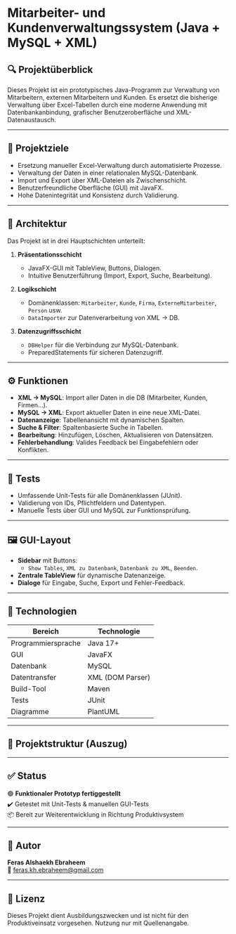 # Mitarbeiter- und Kundenverwaltungssystem (Java + MySQL + XML)

## 🔍 Projektüberblick

Dieses Projekt ist ein prototypisches Java-Programm zur Verwaltung von Mitarbeitern, externen Mitarbeitern und Kunden. Es ersetzt die bisherige Verwaltung über Excel-Tabellen durch eine moderne Anwendung mit Datenbankanbindung, grafischer Benutzeroberfläche und XML-Datenaustausch.

---

## 🎯 Projektziele

- Ersetzung manueller Excel-Verwaltung durch automatisierte Prozesse.
- Verwaltung der Daten in einer relationalen MySQL-Datenbank.
- Import und Export über XML-Dateien als Zwischenschicht.
- Benutzerfreundliche Oberfläche (GUI) mit JavaFX.
- Hohe Datenintegrität und Konsistenz durch Validierung.

---

## 🧱 Architektur

Das Projekt ist in drei Hauptschichten unterteilt:

1. **Präsentationsschicht**  
   - JavaFX-GUI mit TableView, Buttons, Dialogen.
   - Intuitive Benutzerführung (Import, Export, Suche, Bearbeitung).

2. **Logikschicht**  
   - Domänenklassen: `Mitarbeiter`, `Kunde`, `Firma`, `ExterneMitarbeiter`, `Person` usw.
   - `DataImporter` zur Datenverarbeitung von XML → DB.

3. **Datenzugriffsschicht**  
   - `DBHelper` für die Verbindung zur MySQL-Datenbank.
   - PreparedStatements für sicheren Datenzugriff.

---

## ⚙️ Funktionen

- **XML → MySQL**: Import aller Daten in die DB (Mitarbeiter, Kunden, Firmen…).
- **MySQL → XML**: Export aktueller Daten in eine neue XML-Datei.
- **Datenanzeige**: Tabellenansicht mit dynamischen Spalten.
- **Suche & Filter**: Spaltenbasierte Suche in Tabellen.
- **Bearbeitung**: Hinzufügen, Löschen, Aktualisieren von Datensätzen.
- **Fehlerbehandlung**: Valides Feedback bei Eingabefehlern oder Konflikten.

---

## 🧪 Tests

- Umfassende Unit-Tests für alle Domänenklassen (JUnit).
- Validierung von IDs, Pflichtfeldern und Datentypen.
- Manuelle Tests über GUI und MySQL zur Funktionsprüfung.

---

## 🖼️ GUI-Layout

- **Sidebar** mit Buttons:  
  - `Show Tables`, `XML zu Datenbank`, `Datenbank zu XML`, `Beenden`.
- **Zentrale TableView** für dynamische Datenanzeige.
- **Dialoge** für Eingabe, Suche, Export und Fehler-Feedback.

---

## 🧰 Technologien

| Bereich         | Technologie        |
|----------------|--------------------|
| Programmiersprache | Java 17+       |
| GUI             | JavaFX             |
| Datenbank       | MySQL              |
| Datentransfer   | XML (DOM Parser)   |
| Build-Tool      | Maven              |
| Tests           | JUnit              |
| Diagramme       | PlantUML           |

---

## 📂 Projektstruktur (Auszug)


---

## ✅ Status

🟢 **Funktionaler Prototyp fertiggestellt**  
✔️ Getestet mit Unit-Tests & manuellen GUI-Tests  
📦 Bereit zur Weiterentwicklung in Richtung Produktivsystem

---

## 🧠 Autor

**Feras Alshaekh Ebraheem**  
📧 feras.kh.ebraheem@gmail.com

---

## 📜 Lizenz

Dieses Projekt dient Ausbildungszwecken und ist nicht für den Produktiveinsatz vorgesehen. Nutzung nur mit Quellenangabe.

